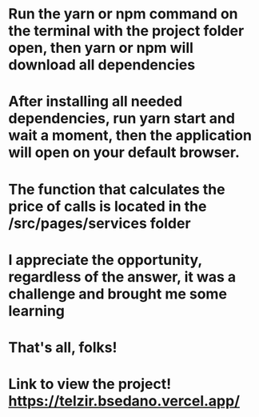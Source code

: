 # Run the yarn or npm command on the terminal with the project folder open, then yarn or npm will download all dependencies

# After installing all needed dependencies, run yarn start and wait a moment, then the application will open on your default browser.

# The function that calculates the price of calls is located in the /src/pages/services folder

# I appreciate the opportunity, regardless of the answer, it was a challenge and brought me some learning

# That's all, folks!

# Link to view the project! https://telzir.bsedano.vercel.app/
